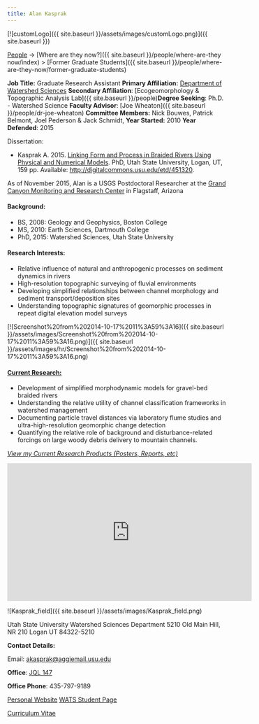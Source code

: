 ```yaml
---
title: Alan Kasprak
---
```


[![customLogo]({{ site.baseurl }}/assets/images/customLogo.png)]({{ site.baseurl }})

[People]({{site.baseurl}}/people/index) -> [Where are they now?]({{ site.baseurl }}/people/where-are-they now/index) > [Former Graduate Students]({{ site.baseurl }}/people/where-are-they-now/former-graduate-students)

**Job Title:** Graduate Research Assistant
**Primary Affiliation:** [Department of Watershed Sciences](http://www.google.com/url?q=http%3A%2F%2Fwww.cnr.usu.edu%2Fwats&sa=D&sntz=1&usg=AFrqEzc_IuzHjGkuIlCIOF67A0r8gwQ4PA)
**Secondary Affiliation**: [Ecogeomorphology & Topographic Analysis Lab]({{ site.baseurl }}/people)**Degree Seeking**: Ph.D. - Watershed Science
**Faculty Advisor**: [Joe Wheaton]({{ site.baseurl }}/people/dr-joe-wheaton)
**Committee Members:** Nick Bouwes, Patrick Belmont, Joel Pederson & Jack Schmidt, 
**Year Started:** 2010
**Year Defended**: 2015

Dissertation:

- Kasprak A. 2015. [Linking Form and Process in Braided Rivers Using Physical and Numerical Models](http://digitalcommons.usu.edu/etd/451320). PhD, Utah State University, Logan, UT, 159 pp. Available: <http://digitalcommons.usu.edu/etd/451320>.

As of November 2015, Alan is a USGS Postdoctoral Researcher at the [Grand Canyon Monitoring and Research Center](http://www.gcmrc.gov/) in Flagstaff, Arizona

#### Background:

- BS, 2008: Geology and Geophysics, Boston College
- MS, 2010: Earth Sciences, Dartmouth College
- PhD, 2015: Watershed Sciences, Utah State University

#### Research Interests:

- Relative influence of natural and anthropogenic processes on sediment dynamics in rivers
- High-resolution topographic surveying of fluvial environments
- Developing simplified relationships between channel morphology and sediment transport/deposition sites
- Understanding topographic signatures of geomorphic processes in repeat digital elevation model surveys

[![Screenshot%20from%202014-10-17%2011%3A59%3A16]({{ site.baseurl }}/assets/images/Screenshot%20from%202014-10-17%2011%3A59%3A16.png)]({{ site.baseurl }}/assets/images/hr/Screenshot%20from%202014-10-17%2011%3A59%3A16.png)

#### [Current Research:](http://www.alankasprak.org/p/research.html)

- Development of simplified morphodynamic models for gravel-bed braided rivers
- Understanding the relative utility of channel classification frameworks in watershed management
- Documenting particle travel distances via laboratory flume studies and ultra-high-resolution geomorphic change detection
- Quantifying the relative role of background and disturbance-related forcings on large woody debris delivery to mountain channels.

*[View my Current Research Products (Posters, Reports, etc)](https://figshare.com/authors/Alan_Kasprak/641100)*

<iframe width="560" height="315" src="https://www.youtube.com/embed/XgvR3y5JCXg" frameborder="0" allowfullscreen></iframe>

![Kasprak_field]({{ site.baseurl }}/assets/images/Kasprak_field.png)





Utah State University
Watershed Sciences Department
5210 Old Main Hill, NR 210
Logan UT 84322-5210

**Contact Details:**

Email:  [akasprak@aggiemail.usu.edu](mailto:akasprak@aggiemail.usu.edu)

**Office**:  [JQL 147](http://www.google.com/url?q=http%3A%2F%2Fwww.usu.edu%2Fmap%2Findex.cfm%3Fid%3D47&sa=D&sntz=1&usg=AFrqEzfXZdGxVYulfu28p6hfeJOTepKl2g)

**Office Phone**: 435-797-9189

[Personal Website](http://www.alankasprak.org/)
[WATS Student  Page](http://www.cnr.usu.edu/htm/graddirectory/memberID=4503)

[Curriculum Vitae](https://sites.google.com/site/alankasprak/ak_cv.pdf)

